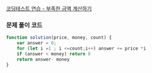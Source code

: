 [코딩테스트 연습 - 부족한 금액 계산하기](https://school.programmers.co.kr/learn/courses/30/lessons/82612)

### 문제 풀이 코드

```jsx
function solution(price, money, count) {
    var answer = 0;
    for (let i =1 ; i <=count;i++) answer += price *i
    if (answer < money) return 0
    return answer- money
}
```